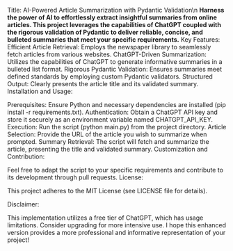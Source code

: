 Title: AI-Powered Article Summarization with Pydantic Validation\n
**Harness the power of AI to effortlessly extract insightful summaries from online articles. This project leverages the capabilities of ChatGPT coupled with the rigorous validation of Pydantic to deliver reliable, concise, and bulleted summaries that meet your specific requirements.**
Key Features:
Efficient Article Retrieval: Employs the newspaper library to seamlessly fetch articles from various websites.
ChatGPT-Driven Summarization: Utilizes the capabilities of ChatGPT to generate informative summaries in a bulleted list format.
Rigorous Pydantic Validation: Ensures summaries meet defined standards by employing custom Pydantic validators.
Structured Output: Clearly presents the article title and its validated summary.
Installation and Usage:

Prerequisites: Ensure Python and necessary dependencies are installed (pip install -r requirements.txt).
Authentication: Obtain a ChatGPT API key and store it securely as an environment variable named CHATGPT_API_KEY.
Execution: Run the script (python main.py) from the project directory.
Article Selection: Provide the URL of the article you wish to summarize when prompted.
Summary Retrieval: The script will fetch and summarize the article, presenting the title and validated summary.
Customization and Contribution:

Feel free to adapt the script to your specific requirements and contribute to its development through pull requests.
License:

This project adheres to the MIT License (see LICENSE file for details).

Disclaimer:

This implementation utilizes a free tier of ChatGPT, which has usage limitations. Consider upgrading for more intensive use.
I hope this enhanced version provides a more professional and informative representation of your project!
